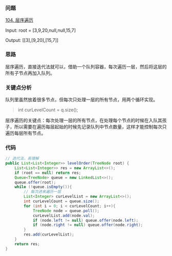 ### 问题
[104. 层序遍历](https://leetcode.com/problems/binary-tree-level-order-traversal/)

Input: root = [3,9,20,null,null,15,7]

Output: [[3],[9,20],[15,7]]
### 思路
层序遍历，直接迭代法就可以，借助一个队列容器，每次遍历一层，然后将这层的所有子节点再加入队列。
### 关键点分析
队列里虽然放着很多节点，但每次只处理一层的所有节点，用两个循环实现。

> int curLevelCount = q.size();

层序遍历的关键点：每次处理一层的所有节点，在处理每个节点的时候在入队其孩子，所以需要在遍历每层起始的时候先记录队列中节点数量，这样才能控制每次只遍历每层所有节点。
### 代码
```java
// 迭代法，易理解
public List<List<Integer>> levelOrder(TreeNode root) {
	List<List<Integer>> res = new ArrayList<>();
	if (root == null) return res;
	Queue<TreeNode> queue = new LinkedList<>();
	queue.offer(root);
	while (!queue.isEmpty()){
		// 每次进来遍历一层
		List<Integer> curLevelList = new ArrayList<>();
		int curLevelCount = queue.size();
		for (int i = 0; i < curLevelCount; i++){
			TreeNode node = queue.poll();
			curLevelList.add(node.val);
			if (node.left != null) queue.offer(node.left);
			if (node.right != null) queue.offer(node.right);
		}
		res.add(curLevelList);
	}
	return res;
}
```
